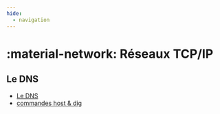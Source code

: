 ```yaml
---
hide:
  - navigation
---
```


# :material-network: Réseaux TCP/IP

## Le DNS
- [Le DNS](reseaux/guide_dns.md)  
- [commandes host & dig ](commandes_host_dig.md)  

